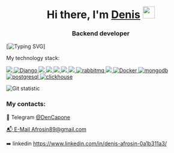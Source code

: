 <h1 align="center">Hi there, I'm <a href="https://github.com/DenCapone/" target="_blank">Denis</a> 
<img src="https://github.com/blackcater/blackcater/raw/main/images/Hi.gif" height="32"/></h1>
<h3 align="center">Backend developer</h3>

[![Typing SVG](https://readme-typing-svg.herokuapp.com?color=%2336BCF7&lines=Python)]

My technology stack:

<p align="left">
    <a href="https://www.python.org/" target="blank">
        <img src="https://img.shields.io/badge/Python-3776AB?style=for-the-badge&logo=python&logoColor=white" />
    </a>
    <a href="https://www.djangoproject.com/" target="blank">
        <img alt="Django" src="https://img.shields.io/badge/Django-065535?style=for-the-badge&logo=django&logoColor=white">
    </a>
    <a href="https://flask.palletsprojects.com/en/2.1.x/" target="blank">
        <img src="https://img.shields.io/badge/flask-%23000.svg?style=for-the-badge&logo=flask&logoColor=white"/>
    </a>
    <a href="https://fastapi.tiangolo.com/" target="blank">
        <img src="https://img.shields.io/badge/FastApi-3BB08F?style=for-the-badge&logo=fastapi&logoColor=white" />
    </a>
    <a href="https://docs.celeryq.dev/en/stable/" target="blank">
        <img src="https://img.shields.io/badge/celery-%7fff00.svg?style=for-the-badge&logo=celery&logoColor=white"/>
    </a>
    <a href="https://kafka.apache.org/" target="blank">
        <img src="https://img.shields.io/badge/Kafka-444a51?style=for-the-badge&logo=apache-kafka&logoColor=white" />
    </a>
    <a href="https://redis.io/" target="blank">
        <img src="https://img.shields.io/badge/redis-%23DD0031.svg?&style=for-the-badge&logo=redis&logoColor=white"/>
    </a>
    <a href="https://www.rabbitmq.com/" target="blank">
        <img alt="rabbitmq" src="https://img.shields.io/badge/Rabbitmq-ffa500?style=for-the-badge&logo=rabbitmq&logoColor=white">
    </a>
    <a href="https://www.elastic.co/elasticsearch/" target="blank">
        <img src="https://img.shields.io/badge/ElasticSearch-065535?style=for-the-badge&logo=elasticsearch&logoColor=white" />
   </a>
    <a href="https://docs.docker.com/" target="blank">
        <img alt="Docker" src="https://img.shields.io/badge/Docker-2CA5E0?style=for-the-badge&logo=docker&logoColor=white">
   </a>
    <a href="https://www.mongodb.com/" target="blank">
        <img alt="mongodb" src="https://img.shields.io/badge/Mongodb-00693E?style=for-the-badge&logo=mongodb&logoColor=white">
   </a>
   <a href="https://www.postgresql.org/" target="blank">
        <img alt="postgresql" src="https://img.shields.io/badge/Postgresql-1560BD?style=for-the-badge&logo=postgresql&logoColor=white">
   </a>
    <a href="https://clickhouse.com/" target="blank">
        <img alt="clickhouse" src="https://img.shields.io/badge/Clickhouse-FFA500?style=for-the-badge&logo=clickhouse&logoColor=white">
   </a>
</p>

![Git statistic](https://github-readme-stats.vercel.app/api?username=DenCapone&show_icons=true&theme=gruvbox&hide_title=true&card_width=500)

### My contacts:

📨  Telegram  <a href="https://t.me/DenCapone" target="blank">@DenCapone

📬   E-Mail Afrosin89@gmail.com

:arrow_right: linkedin https://www.linkedin.com/in/denis-afrosin-0a1b311a3/

<!--
**DenCapone/DenCapone** is a ✨ _special_ ✨ repository because its `README.md` (this file) appears on your GitHub profile.
--->
